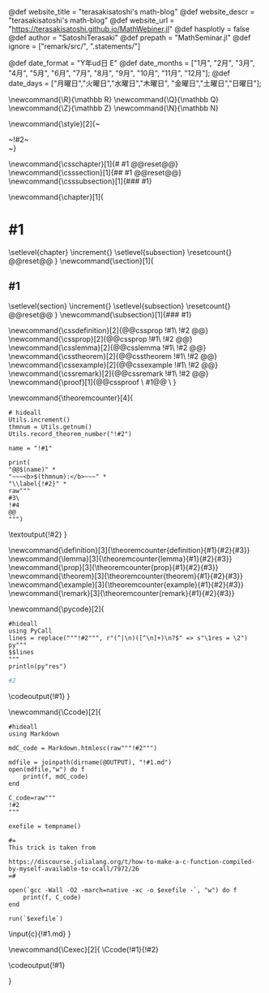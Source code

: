 <!-- ---------------------------------------------------
Add here global page variables to use throughout your
website.
The website_* must be defined for the RSS to work
----------------------------------------------------- -->
@def website_title = "terasakisatoshi's math-blog"
@def website_descr = "terasakisatoshi's math-blog"
@def website_url   = "https://terasakisatoshi.github.io/MathWebiner.jl"
@def hasplotly = false
@def author = "SatoshiTerasaki"
@def prepath = "MathSeminar.jl"
@def ignore = ["remark/src/", ".statements/"]

<!-- Thank you Lucas-->
<!-- https://github.com/tlienart/Franklin.jl/blob/e0fe6b99bef5a4a054d793a410e3e83fb9876250/test/utils/misc.jl#L129-L190 -->
@def date_format = "Y年ud日 E"
@def date_months = ["1月", "2月", "3月", "4月", "5月", "6月",
                    "7月", "8月", "9月", "10月", "11月", "12月"];
@def date_days = ["月曜日","火曜日","水曜日","木曜日",
                    "金曜日","土曜日","日曜日"];

<!-- ---------------------------------------------------
Add here global latex commands to use throughout your
pages. It can be math commands but does not need to be.
For instance:
* \newcommand{\phrase}{This is a long phrase to copy.}
----------------------------------------------------- -->
\newcommand{\R}{\mathbb R}
\newcommand{\Q}{\mathbb Q}
\newcommand{\Z}{\mathbb Z}
\newcommand{\N}{\mathbb N}

<!-- Put a box around something and pass some css styling to the box
(useful for images for instance) e.g. :
\style{width:80%;}{![](path/to/img.png)} -->
\newcommand{\style}[2]{~~~<div style="!#1;margin-left:auto;margin-right:auto;">~~~!#2~~~</div>~~~}

<!-- define document counter enumerated by _css/theorem.css -->
\newcommand{\csschapter}[1]{# #1 @@reset@@}
\newcommand{\csssection}[1]{## #1 @@reset@@}
\newcommand{\csssubsection}[1]{### #1}

<!-- define document counter enumerated by utils.jl -->

\newcommand{\chapter}[1]{
# #1
\setlevel{chapter}
\increment{}
\setlevel{subsection}
\resetcount{}
@@reset@@
}
\newcommand{\section}[1]{
## #1

\setlevel{section}
\increment{}
\setlevel{subsection}
\resetcount{}
@@reset@@
}
\newcommand{\subsection}[1]{### #1}

<!-- numbered definition/prop/lemma/theorem/example/remark enumerated by CSS -->
\newcommand{\cssdefinition}[2]{@@cssprop !#1\\ !#2 @@}
\newcommand{\cssprop}[2]{@@cssprop !#1\\ !#2 @@}
\newcommand{\csslemma}[2]{@@csslemma !#1\\ !#2 @@}
\newcommand{\csstheorem}[2]{@@csstheorem !#1\\ !#2 @@}
\newcommand{\cssexample}[2]{@@cssexample !#1\\ !#2 @@}
\newcommand{\cssremark}[2]{@@cssremark !#1\\ !#2 @@}
\newcommand{\proof}[1]{@@cssproof \\ #1@@ \\ }

<!-- ame, label, title, statement-->
\newcommand{\theoremcounter}[4]{
```julia:!#2
# hideall
Utils.increment()
thmnum = Utils.getnum()
Utils.record_theorem_number("!#2")

name = "!#1"

print(
"@@$(name)" *
"~~~<b>$(thmnum):</b>~~~" *
"\\label{!#2}" *
raw"""
#3\
!#4
@@
""")
```
\textoutput{!#2}
}

\newcommand{\definition}[3]{\theoremcounter{definition}{#1}{#2}{#3}}
\newcommand{\lemma}[3]{\theoremcounter{lemma}{#1}{#2}{#3}}
\newcommand{\prop}[3]{\theoremcounter{prop}{#1}{#2}{#3}}
\newcommand{\theorem}[3]{\theoremcounter{theorem}{#1}{#2}{#3}}
\newcommand{\example}[3]{\theoremcounter{example}{#1}{#2}{#3}}
\newcommand{\remark}[3]{\theoremcounter{remark}{#1}{#2}{#3}}

\newcommand{\pycode}[2]{
```julia:!#1
#hideall
using PyCall
lines = replace("""!#2""", r"(^|\n)([^\n]+)\n?$" => s"\1res = \2")
py"""
$$lines
"""
println(py"res")
```
```python
#2
```
\codeoutput{!#1}
}


<!-- display C code with syntax highlight-->
\newcommand{\Ccode}[2]{
```julia:!#1
#hideall
using Markdown

mdC_code = Markdown.htmlesc(raw"""!#2""")

mdfile = joinpath(dirname(@OUTPUT), "!#1.md")
open(mdfile,"w") do f
    print(f, mdC_code)
end

C_code=raw"""
!#2
"""

exefile = tempname()

#=
This trick is taken from

https://discourse.julialang.org/t/how-to-make-a-c-function-compiled-by-myself-available-to-ccall/7972/26
=#

open(`gcc -Wall -O2 -march=native -xc -o $exefile -`, "w") do f
    print(f, C_code)
end

run(`$exefile`)
```

\input{c}{!#1.md}
}

<!-- run C code and display code and its result -->
\newcommand{\Cexec}[2]{
\Ccode{!#1}{!#2}

\codeoutput{!#1}

}
